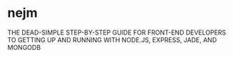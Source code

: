 nejm
====

THE DEAD-SIMPLE STEP-BY-STEP GUIDE FOR FRONT-END DEVELOPERS TO GETTING UP AND RUNNING WITH NODE.JS, EXPRESS, JADE, AND MONGODB
